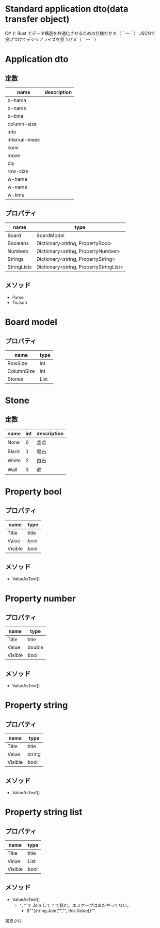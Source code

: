 # Standard application dto(data transfer object)


C# と Rust でデータ構造を共通化させるための仕様だぜ☆（＾～＾） JSONで投げつけてデシリアライズを狙うぜ☆（＾～＾）


# Application dto

## 定数

|name         |description|
|-------------|-----------|
|b-hama       |           |
|b-name       |           |
|b-time       |           |
|column-size  |           |
|info         |           |
|interval-msec|           |
|komi         |           |
|move         |           |
|ply          |           |
|row-size     |           |
|w-hama       |           |
|w-name       |           |
|w-time       |           |


## プロパティ

|name         |type                                  |
|-------------|--------------------------------------|
|Board        |BoardModel                            |
|Booleans     |Dictionary<string, PropertyBool>      |
|Numbers      |Dictionary<string, PropertyNumber>    |
|Strings      |Dictionary<string, PropertyString>    |
|StringLists  |Dictionary<string, PropertyStringList>|


## メソッド

* Parse
* ToJson


# Board model

## プロパティ

|name         |type       |
|-------------|-----------|
|RowSize      |int        |
|ColumnSize   |int        |
|Stones       |List<Stone>|


# Stone

## 定数

|name         |int|description|
|-------------|---|-----------|
|None         |  0|空点        |
|Black        |  1|黒石        |
|White        |  2|白石        |
|Wall         |  3|壁          |


# Property bool

## プロパティ

|name         |type       |
|-------------|-----------|
|Title        |title      |
|Value        |bool       |
|Visible      |bool       |

## メソッド

* ValueAsText()


# Property number

## プロパティ

|name         |type       |
|-------------|-----------|
|Title        |title      |
|Value        |double     |
|Visible      |bool       |

## メソッド

* ValueAsText()


# Property string

## プロパティ

|name         |type       |
|-------------|-----------|
|Title        |title      |
|Value        |string     |
|Visible      |bool       |

## メソッド

* ValueAsText()


# Property string list

## プロパティ

|name         |type        |
|-------------|------------|
|Title        |title      |
|Value        |List<string>|
|Visible      |bool        |

## メソッド

* ValueAsText()
    * `","` で Join して `"` で挟む。エスケープはまだやってない。
        * $"\"{string.Join("\",\"", this.Value)}\""


書きかけ
